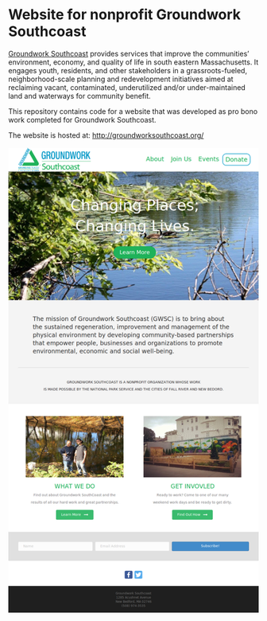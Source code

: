 # Website for nonprofit Groundwork Southcoast

[Groundwork Southcoast](http://groundworksouthcoast.org/) provides services that improve the communities’ environment, economy, and quality of life in south eastern Massachusetts. It engages youth, residents, and other stakeholders in a grassroots-fueled, neighborhood-scale planning and redevelopment initiatives aimed at reclaiming vacant, contaminated, underutilized and/or under-maintained land and waterways for community benefit.

This repository contains code for a website that was developed as pro bono work completed for Groundwork Southcoast.

The website is hosted at: http://groundworksouthcoast.org/
<br><br>
![Screeshot of the website](https://github.com/DvdByrn/website-nonprofit-gw/blob/master/screenshot_GroundworkSouthCoast.png)

